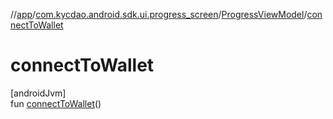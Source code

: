 //[app](../../../index.md)/[com.kycdao.android.sdk.ui.progress_screen](../index.md)/[ProgressViewModel](index.md)/[connectToWallet](connect-to-wallet.md)

# connectToWallet

[androidJvm]\
fun [connectToWallet](connect-to-wallet.md)()
